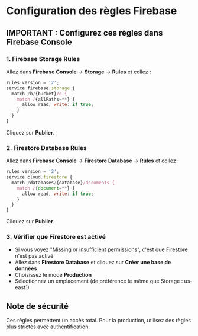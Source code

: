 # Configuration des règles Firebase

## IMPORTANT : Configurez ces règles dans Firebase Console

### 1. Firebase Storage Rules
Allez dans **Firebase Console** → **Storage** → **Rules** et collez :

```javascript
rules_version = '2';
service firebase.storage {
  match /b/{bucket}/o {
    match /{allPaths=**} {
      allow read, write: if true;
    }
  }
}
```

Cliquez sur **Publier**.

### 2. Firestore Database Rules
Allez dans **Firebase Console** → **Firestore Database** → **Rules** et collez :

```javascript
rules_version = '2';
service cloud.firestore {
  match /databases/{database}/documents {
    match /{document=**} {
      allow read, write: if true;
    }
  }
}
```

Cliquez sur **Publier**.

### 3. Vérifier que Firestore est activé
- Si vous voyez "Missing or insufficient permissions", c'est que Firestore n'est pas activé
- Allez dans **Firestore Database** et cliquez sur **Créer une base de données**
- Choisissez le mode **Production**
- Sélectionnez un emplacement (de préférence le même que Storage : us-east1)

## Note de sécurité
Ces règles permettent un accès total. Pour la production, utilisez des règles plus strictes avec authentification.